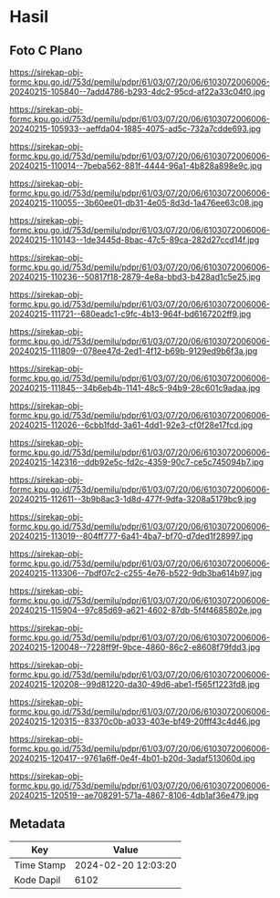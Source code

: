 # Hasil

## Foto C Plano

https://sirekap-obj-formc.kpu.go.id/753d/pemilu/pdpr/61/03/07/20/06/6103072006006-20240215-105840--7add4786-b293-4dc2-95cd-af22a33c04f0.jpg

https://sirekap-obj-formc.kpu.go.id/753d/pemilu/pdpr/61/03/07/20/06/6103072006006-20240215-105933--aeffda04-1885-4075-ad5c-732a7cdde693.jpg

https://sirekap-obj-formc.kpu.go.id/753d/pemilu/pdpr/61/03/07/20/06/6103072006006-20240215-110014--7beba562-881f-4444-96a1-4b828a898e9c.jpg

https://sirekap-obj-formc.kpu.go.id/753d/pemilu/pdpr/61/03/07/20/06/6103072006006-20240215-110055--3b60ee01-db31-4e05-8d3d-1a476ee63c08.jpg

https://sirekap-obj-formc.kpu.go.id/753d/pemilu/pdpr/61/03/07/20/06/6103072006006-20240215-110143--1de3445d-8bac-47c5-89ca-282d27ccd14f.jpg

https://sirekap-obj-formc.kpu.go.id/753d/pemilu/pdpr/61/03/07/20/06/6103072006006-20240215-110236--50817f18-2879-4e8a-bbd3-b428ad1c5e25.jpg

https://sirekap-obj-formc.kpu.go.id/753d/pemilu/pdpr/61/03/07/20/06/6103072006006-20240215-111721--680eadc1-c9fc-4b13-964f-bd6167202ff9.jpg

https://sirekap-obj-formc.kpu.go.id/753d/pemilu/pdpr/61/03/07/20/06/6103072006006-20240215-111809--078ee47d-2ed1-4f12-b69b-9129ed9b6f3a.jpg

https://sirekap-obj-formc.kpu.go.id/753d/pemilu/pdpr/61/03/07/20/06/6103072006006-20240215-111845--34b6eb4b-1141-48c5-94b9-28c601c9adaa.jpg

https://sirekap-obj-formc.kpu.go.id/753d/pemilu/pdpr/61/03/07/20/06/6103072006006-20240215-112026--6cbb1fdd-3a61-4dd1-92e3-cf0f28e17fcd.jpg

https://sirekap-obj-formc.kpu.go.id/753d/pemilu/pdpr/61/03/07/20/06/6103072006006-20240215-142316--ddb92e5c-fd2c-4359-90c7-ce5c745094b7.jpg

https://sirekap-obj-formc.kpu.go.id/753d/pemilu/pdpr/61/03/07/20/06/6103072006006-20240215-112611--3b9b8ac3-1d8d-477f-9dfa-3208a5179bc9.jpg

https://sirekap-obj-formc.kpu.go.id/753d/pemilu/pdpr/61/03/07/20/06/6103072006006-20240215-113019--804ff777-6a41-4ba7-bf70-d7ded1f28997.jpg

https://sirekap-obj-formc.kpu.go.id/753d/pemilu/pdpr/61/03/07/20/06/6103072006006-20240215-113306--7bdf07c2-c255-4e76-b522-9db3ba614b97.jpg

https://sirekap-obj-formc.kpu.go.id/753d/pemilu/pdpr/61/03/07/20/06/6103072006006-20240215-115904--97c85d69-a621-4602-87db-5f4f4685802e.jpg

https://sirekap-obj-formc.kpu.go.id/753d/pemilu/pdpr/61/03/07/20/06/6103072006006-20240215-120048--7228ff9f-9bce-4860-86c2-e8608f79fdd3.jpg

https://sirekap-obj-formc.kpu.go.id/753d/pemilu/pdpr/61/03/07/20/06/6103072006006-20240215-120208--99d81220-da30-49d6-abe1-f565f1223fd8.jpg

https://sirekap-obj-formc.kpu.go.id/753d/pemilu/pdpr/61/03/07/20/06/6103072006006-20240215-120315--83370c0b-a033-403e-bf49-20fff43c4d46.jpg

https://sirekap-obj-formc.kpu.go.id/753d/pemilu/pdpr/61/03/07/20/06/6103072006006-20240215-120417--9761a6ff-0e4f-4b01-b20d-3adaf513060d.jpg

https://sirekap-obj-formc.kpu.go.id/753d/pemilu/pdpr/61/03/07/20/06/6103072006006-20240215-120519--ae708291-571a-4867-8106-4db1af36e479.jpg


## Metadata

| Key        | Value               |
| ---------- | ------------------- |
| Time Stamp | 2024-02-20 12:03:20 |
| Kode Dapil | 6102                |



